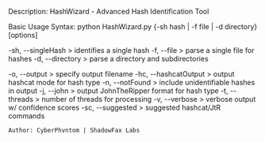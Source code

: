 Description: HashWizard - Advanced Hash Identification Tool

Basic Usage Syntax:
python HashWizard.py {-sh hash | -f file | -d directory} [options] 

-sh, --singleHash > identifies a single hash
-f, --file > parse a single file for hashes
-d, --directory > parse a directory and subdirectories

-o, --output > specify output filename
-hc, --hashcatOutput > output hashcat mode for hash type
-n, --notFound > include unidentifiable hashes in output
-j, --john > output JohnTheRipper format for hash type
-t, --threads > number of threads for processing
-v, --verbose > verbose output w/ confidence scores
-sc, --suggested > suggested hashcat/JtR commands
    
    Author: CyberPhvntom | ShadowFax Labs
